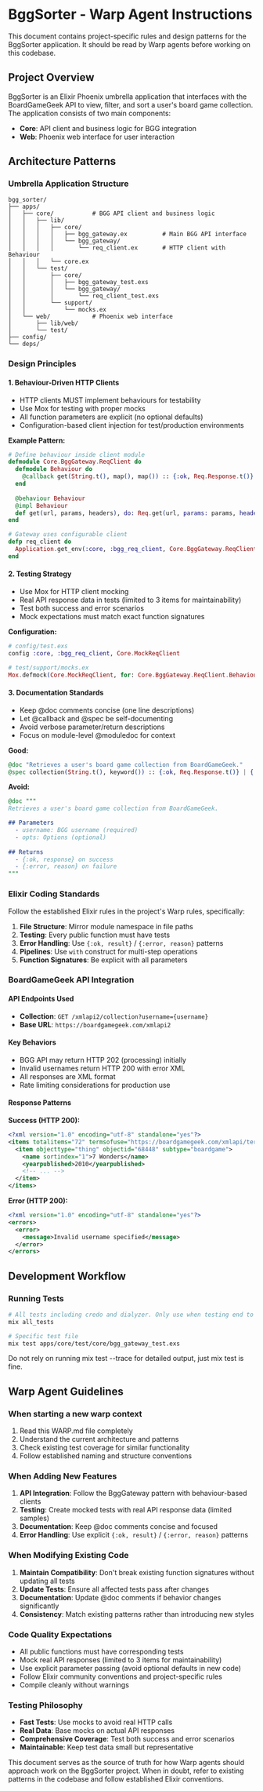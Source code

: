 # BggSorter - Warp Agent Instructions

This document contains project-specific rules and design patterns for the BggSorter application. It should be read by Warp agents before working on this codebase.

## Project Overview

BggSorter is an Elixir Phoenix umbrella application that interfaces with the BoardGameGeek API to view, filter, and sort a user's board game collection. The application consists of two main components:

- **Core**: API client and business logic for BGG integration
- **Web**: Phoenix web interface for user interaction

## Architecture Patterns

### Umbrella Application Structure
```
bgg_sorter/
├── apps/
│   ├── core/           # BGG API client and business logic
│   │   ├── lib/
│   │   │   ├── core/
│   │   │   │   ├── bgg_gateway.ex          # Main BGG API interface
│   │   │   │   └── bgg_gateway/
│   │   │   │       └── req_client.ex       # HTTP client with Behaviour
│   │   │   └── core.ex
│   │   └── test/
│   │       ├── core/
│   │       │   ├── bgg_gateway_test.exs
│   │       │   └── bgg_gateway/
│   │       │       └── req_client_test.exs
│   │       └── support/
│   │           └── mocks.ex
│   └── web/            # Phoenix web interface
│       ├── lib/web/
│       └── test/
├── config/
└── deps/
```

### Design Principles

#### 1. Behaviour-Driven HTTP Clients
- HTTP clients MUST implement behaviours for testability
- Use Mox for testing with proper mocks
- All function parameters are explicit (no optional defaults)
- Configuration-based client injection for test/production environments

**Example Pattern:**
```elixir
# Define behaviour inside client module
defmodule Core.BggGateway.ReqClient do
  defmodule Behaviour do
    @callback get(String.t(), map(), map()) :: {:ok, Req.Response.t()} | {:error, Exception.t()}
  end
  
  @behaviour Behaviour
  @impl Behaviour
  def get(url, params, headers), do: Req.get(url, params: params, headers: headers)
end

# Gateway uses configurable client
defp req_client do
  Application.get_env(:core, :bgg_req_client, Core.BggGateway.ReqClient)
end
```

#### 2. Testing Strategy
- Use Mox for HTTP client mocking
- Real API response data in tests (limited to 3 items for maintainability)
- Test both success and error scenarios
- Mock expectations must match exact function signatures

**Configuration:**
```elixir
# config/test.exs
config :core, :bgg_req_client, Core.MockReqClient

# test/support/mocks.ex
Mox.defmock(Core.MockReqClient, for: Core.BggGateway.ReqClient.Behaviour)
```

#### 3. Documentation Standards
- Keep @doc comments concise (one line descriptions)
- Let @callback and @spec be self-documenting
- Avoid verbose parameter/return descriptions
- Focus on module-level @moduledoc for context

**Good:**
```elixir
@doc "Retrieves a user's board game collection from BoardGameGeek."
@spec collection(String.t(), keyword()) :: {:ok, Req.Response.t()} | {:error, Exception.t()}
```

**Avoid:**
```elixir
@doc """
Retrieves a user's board game collection from BoardGameGeek.

## Parameters
  - username: BGG username (required)
  - opts: Options (optional)
  
## Returns
  - {:ok, response} on success
  - {:error, reason} on failure
"""
```

### Elixir Coding Standards

Follow the established Elixir rules in the project's Warp rules, specifically:

1. **File Structure**: Mirror module namespace in file paths
2. **Testing**: Every public function must have tests
3. **Error Handling**: Use `{:ok, result}` / `{:error, reason}` patterns
4. **Pipelines**: Use `with` construct for multi-step operations
5. **Function Signatures**: Be explicit with all parameters

### BoardGameGeek API Integration

#### API Endpoints Used
- **Collection**: `GET /xmlapi2/collection?username={username}`
- **Base URL**: `https://boardgamegeek.com/xmlapi2`

#### Key Behaviors
- BGG API may return HTTP 202 (processing) initially
- Invalid usernames return HTTP 200 with error XML
- All responses are XML format
- Rate limiting considerations for production use

#### Response Patterns
**Success (HTTP 200):**
```xml
<?xml version="1.0" encoding="utf-8" standalone="yes"?>
<items totalitems="72" termsofuse="https://boardgamegeek.com/xmlapi/termsofuse">
  <item objecttype="thing" objectid="68448" subtype="boardgame">
    <name sortindex="1">7 Wonders</name>
    <yearpublished>2010</yearpublished>
    <!-- ... -->
  </item>
</items>
```

**Error (HTTP 200):**
```xml
<?xml version="1.0" encoding="utf-8" standalone="yes"?>
<errors>
  <error>
    <message>Invalid username specified</message>
  </error>
</errors>
```

## Development Workflow

### Running Tests
```bash
# All tests including credo and dialyzer. Only use when testing end to end when explicitly asked, not after every change.
mix all_tests

# Specific test file  
mix test apps/core/test/core/bgg_gateway_test.exs
```
Do not rely on running mix test --trace for detailed output, just mix test is fine.

## Warp Agent Guidelines

### When starting a new warp context
1. Read this WARP.md file completely
2. Understand the current architecture and patterns
3. Check existing test coverage for similar functionality
4. Follow established naming and structure conventions

### When Adding New Features
1. **API Integration**: Follow the BggGateway pattern with behaviour-based clients
2. **Testing**: Create mocked tests with real API response data (limited samples)
3. **Documentation**: Keep @doc comments concise and focused
4. **Error Handling**: Use explicit `{:ok, result}` / `{:error, reason}` patterns

### When Modifying Existing Code
1. **Maintain Compatibility**: Don't break existing function signatures without updating all tests
2. **Update Tests**: Ensure all affected tests pass after changes
3. **Documentation**: Update @doc comments if behavior changes significantly
4. **Consistency**: Match existing patterns rather than introducing new styles

### Code Quality Expectations
- All public functions must have corresponding tests
- Mock real API responses (limited to 3 items for maintainability)  
- Use explicit parameter passing (avoid optional defaults in new code)
- Follow Elixir community conventions and project-specific rules
- Compile cleanly without warnings

### Testing Philosophy
- **Fast Tests**: Use mocks to avoid real HTTP calls
- **Real Data**: Base mocks on actual API responses
- **Comprehensive Coverage**: Test both success and error scenarios
- **Maintainable**: Keep test data small but representative

This document serves as the source of truth for how Warp agents should approach work on the BggSorter project. When in doubt, refer to existing patterns in the codebase and follow established Elixir conventions.

